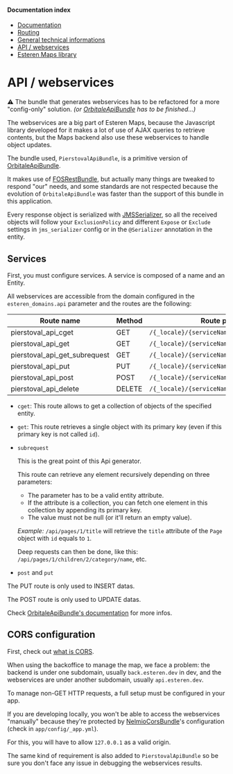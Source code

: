 
#### Documentation index

* [Documentation](../README.md)
* [Routing](routing.md)
* [General technical informations](technical.md)
* [API / webservices](api.md)
* [Esteren Maps library](maps.md)

# API / webservices

:warning: The bundle that generates webservices has to be refactored for a more "config-only" solution.
*(or [OrbitaleApiBundle](https://github.com/Orbitale/ApiBundle) has to be finished...)*

The webservices are a big part of Esteren Maps, because the Javascript library developed for it makes a lot of use of
 AJAX queries to retrieve contents, but the Maps backend also use these webservices to handle object updates.

The bundle used, `PierstovalApiBundle`, is a primitive version of [OrbitaleApiBundle](https://github.com/Orbitale/ApiBundle).

It makes use of [FOSRestBundle](https://github.com/FriendsOfSymfony/FOSRestBundle), but actually many things are tweaked
 to respond "our" needs, and some standards are not respected because the evolution of `OrbitaleApiBundle` was faster
 than the support of this bundle in this application.

Every response object is serialized with [JMSSerializer](https://github.com/schmittjoh/serializer), so all the received
 objects will follow your `ExclusionPolicy` and different `Expose` or `Exclude` settings in `jms_serializer` config or
 in the `@Serializer` annotation in the entity.

## Services

First, you must configure services. A service is composed of a name and an Entity.

All webservices are accessible from the domain configured in the `esteren_domains.api` parameter and the routes are
 the following:

| Route name                    | Method | Route pattern
| ----------------------------- | ------ | -------------
| pierstoval_api_cget           | GET    | `/{_locale}/{serviceName}`
| pierstoval_api_get            | GET    | `/{_locale}/{serviceName}/{id}`
| pierstoval_api_get_subrequest | GET    | `/{_locale}/{serviceName}/{id}/{subElement}`
| pierstoval_api_put            | PUT    | `/{_locale}/{serviceName}`
| pierstoval_api_post           | POST   | `/{_locale}/{serviceName}/{id}`
| pierstoval_api_delete         | DELETE | `/{_locale}/{serviceName}/{id}`

* `cget`: This route allows to get a collection of objects of the specified entity.

* `get`: This route retrieves a single object with its primary key (even if this primary key is not called `id`).

* `subrequest`

    This is the great point of this Api generator.

    This route can retrieve any element recursively depending on three parameters:
    * The parameter has to be a valid entity attribute.
    * If the attribute is a collection, you can fetch one element in this collection by appending its primary key.
    * The value must not be null (or it'll return an empty value).

    *Example:*
    `/api/pages/1/title` will retrieve the `title` attribute of the `Page` object with `id` equals to `1`.

    Deep requests can then be done, like this: `/api/pages/1/children/2/category/name`, etc.

* `post` and `put`

 The PUT route is only used to INSERT datas.

 The POST route is only used to UPDATE datas.

 Check [OrbitaleApiBundle's documentation](https://github.com/Orbitale/ApiBundle#post-and-put-routes) for more infos.

## CORS configuration

First, check out [what is CORS](https://en.wikipedia.org/wiki/Cross-origin_resource_sharing).

When using the backoffice to manage the map, we face a problem:
the backend is under one subdomain, usually `back.esteren.dev` in dev, and the webservices are under another
subdomain, usually `api.esteren.dev`.

To manage non-GET HTTP requests, a full setup must be configured in your app.

If you are developing locally, you won't be able to access the webservices "manually" because they're protected by
[NelmioCorsBundle](https://github.com/nelmio/NelmioCorsBundle)'s configuration (check in `app/config/_app.yml`).

For this, you will have to allow `127.0.0.1` as a valid origin.

The same kind of requirement is also added to `PierstovalApiBundle` so be sure you don't face any issue in debugging
 the webservices results.
